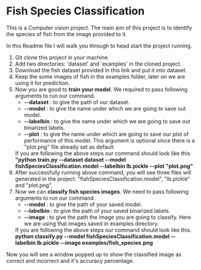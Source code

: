 # Fish Species Classification
This is a Computer vision project. The main aim of this project is to identify the species of fish from the image provided to it.

In this Readme file I will walk you through to head start the project running.

<ol>
<li>Git clone this project in your machine.</li>

<li>Add two directories: 'dataset' and 'examples' in the cloned project.</li>

<li>Download the fish dataset provided in this link and put it into dataset.</li>

<li>Keep the some images of fish in the examples folder, later on we are using it for prediction.</li>

<li>Now you are good to <b>train your model</b>. We required to pass following arguments to run our command.
    <ul>
        <li>
            <b>--dataset</b> :  to give the path of our dataset.
        </li>
        <li>
            <b>--model</b> :  to give the name under which we are going to save out model.
        </li>
        <li>
            <b>--labelbin</b> :  to give the name under which we are going to save out binarized labels.
        </li>
        <li>
            <b>--plot</b> :  to give the name under which are going to save our plot of performance of this model. This argument is optional since there is a "plot.png" file already set as default
        </li>
    </ul>
    If you are following the above steps our command should look like this.
    <b>"python train.py --dataset dataset --model fishSpeciesClassification.model --labelbin lb.pickle --plot "plot.png"</b> 
</li>

<li>After successfully running above command, you will see three files will generated in the project: "fishSpeciesClassification.model", "lb.pickle" and "plot.png".</li>

<li>Now we can <b>classify fish species images</b>. We need to pass following arguments to run our command.
    <ul>
        <li>
            <b>--model</b> :  to give the path of your saved model.
        </li>
        <li>
            <b>--labelbin</b> :  to give the path of your saved binarized labels.
        </li>
         <li>
            <b>--image</b> :  to give the path the image you are going to classify. Here we are using that images saved in examples directory.
        </li>
    </ul>
    If you are following the above steps our command should look like this.
    <b> python classify.py --model fishSpeciesClassification.model --labelbin lb.pickle --image examples/fish_species.png </b>
</li>
</ol>
Now you will see a window popped up to show the classified image as correct and incorrect and it's accuracy percentage.